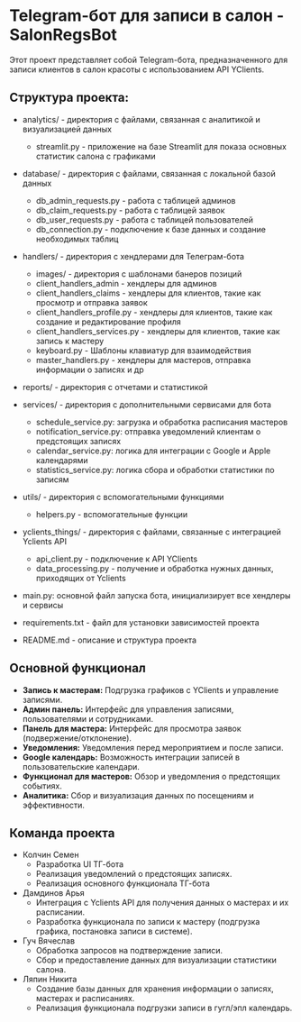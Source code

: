 # Telegram-бот для записи в салон - SalonRegsBot
Этот проект представляет собой Telegram-бота, предназначенного для записи клиентов в салон красоты с использованием API YClients. 

## Структура проекта:

- analytics/ - директория с файлами, связанная с аналитикой и визуализацией данных
  - streamlit.py - приложение на базе Streamlit для показа основных статистик салона с графиками

- database/ - директория с файлами, связанная с локальной базой данных
  - db_admin_requests.py - работа с таблицей админов
  - db_claim_requests.py - работа с таблицей заявок
  - db_user_requests.py - работа с таблицей пользователей
  - db_connection.py - подключение к базе данных и создание необходимых таблиц

- handlers/ - директория с хендлерами для Телеграм-бота
  - images/ - директория с шаблонами банеров позиций
  - client_handlers_admin - хендлеры для админов
  - client_handlers_claims - хендлеры для клиентов, такие как просмотр и отправка заявок
  - client_handlers_profile.py - хендлеры для клиентов, такие как создание и редактирование профиля
  - client_handlers_services.py - хендлеры для клиентов, такие как запись к мастеру
  - keyboard.py - Шаблоны клавиатур для взаимодействия
  - master_handlers.py - хендлеры для мастеров, отправка информации о записях и др

- reports/ - директория с отчетами и статистикой

- services/ - директория с дополнительными сервисами для бота
  - schedule_service.py: загрузка и обработка расписания мастеров
  - notification_service.py: отправка уведомлений клиентам о предстоящих записях
  - calendar_service.py: логика для интеграции с Google и Apple календарями
  - statistics_service.py: логика сбора и обработки статистики по записям

- utils/ - директория с вспомогательными функциями
  - helpers.py - вспомогательные функции 

- yclients_things/ - директория с файлами, связанные с интеграцией Yclients API
  - api_client.py - подключение к API YClients
  - data_processing.py - получение и обработка нужных данных, приходящих от Yclients

- main.py: основной файл запуска бота, инициализирует все хендлеры и сервисы
- requirements.txt - файл для установки зависимостей проекта
- README.md - описание и структура проекта

## Основной функционал

- **Запись к мастерам:** Подгрузка графиков c YClients и управление записями.
- **Админ панель:** Интерфейс для управления записями, пользователями и сотрудниками.
- **Панель для мастера:** Интерфейс для просмотра заявок (подвержение/отклонение).
- **Уведомления:** Уведомления перед мероприятием и после записи.
- **Google календарь:** Возможность интеграции записей в пользовательские календари.
- **Функционал для мастеров:** Обзор и уведомления о предстоящих событиях.
- **Аналитика:** Сбор и визуализация данных по посещениям и эффективности.

## Команда проекта

- Колчин Семен
  - Разработка UI ТГ-бота
  - Реализация уведомлений о предстоящих записях.
  - Реализация основного функционала ТГ-бота
- Дамдинов Арья
  - Интеграция с Yclients API для получения данных о мастерах и их расписании.
  - Разработка функционала по записи к мастеру (подгрузка графика, постановка записи в системе).
- Гуч Вячеслав
  - Обработка запросов на подтверждение записи.
  - Сбор и предоставление данных для визуализации статистики салона.
- Ляпин Никита
  - Создание базы данных для хранения информации о записях, мастерах и расписаниях.
  - Реализация функционала подгрузки записи в гугл/эпл календарь.
